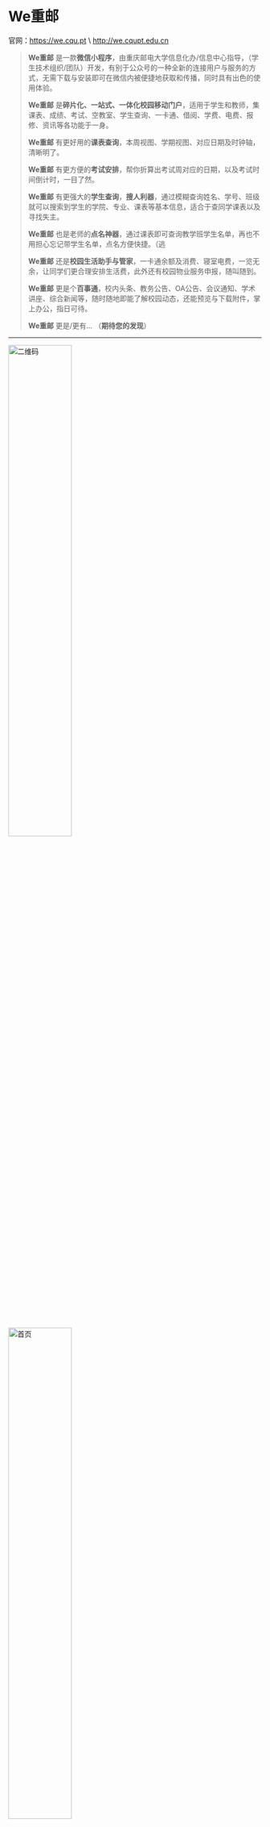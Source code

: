 We重邮
===
官网：https://we.cqu.pt \  http://we.cqupt.edu.cn

> **We重邮** 是一款**微信小程序**，由重庆邮电大学信息化办/信息中心指导，（学生技术组织/团队）开发，有别于公众号的一种全新的连接用户与服务的方式，无需下载与安装即可在微信内被便捷地获取和传播，同时具有出色的使用体验。
> 
> **We重邮** 是**碎片化、一站式、一体化校园移动门户**，适用于学生和教师，集课表、成绩、考试、空教室、学生查询、一卡通、借阅、学费、电费、报修、资讯等各功能于一身。
> 
> **We重邮** 有更好用的**课表查询**，本周视图、学期视图、对应日期及时钟轴，清晰明了。
> 
> **We重邮** 有更方便的**考试安排**，帮你折算出考试周对应的日期，以及考试时间倒计时，一目了然。
> 
> **We重邮** 有更强大的**学生查询**，**搜人利器**，通过模糊查询姓名、学号、班级就可以搜索到学生的学院、专业、课表等基本信息，适合于查同学课表以及寻找失主。
> 
> **We重邮** 也是老师的**点名神器**，通过课表即可查询教学班学生名单，再也不用担心忘记带学生名单，点名方便快捷。（逃
> 
> **We重邮** 还是**校园生活助手与管家**，一卡通余额及消费、寝室电费，一览无余，让同学们更合理安排生活费，此外还有校园物业服务申报，随叫随到。
> 
> **We重邮** 更是个**百事通**，校内头条、教务公告、OA公告、会议通知、学术讲座、综合新闻等，随时随地即能了解校园动态，还能预览与下载附件，掌上办公，指日可待。
> 
> **We重邮** 更是/更有... （**期待您的发现**）

---

<img src="https://cloud.githubusercontent.com/assets/11243798/21806457/5fe63014-d774-11e6-94bd-6dc1b3cc2270.jpg" alt="二维码" width="50%">
<img src="https://cloud.githubusercontent.com/assets/11243798/21165504/c4c85a02-c1da-11e6-8937-36e9a8f5de59.png" alt="首页" width="50%">



---

## 开源许可证 License AGPLv3
 
> 开源是一种精神，We重邮微信小程序的开源更是一种进步
> 
> 开源是自由的，而不是免费的。Free(自由) is not free(免费)

请认真阅读并遵守以下开源协议

`AGPLv3` [GNU Affero General Public License v3.0](https://github.com/lanshan-studio/wecqupt/blob/master/LICENSE)

此外，We重邮代码仅作学习微信小程序所用，禁止私用，违者必究

---

## 版本日志

> 版本号命名规则 vX.Y.Z
> 
> X: 主版本号, Y: 次版本号, Z: 修订号
> 
> 修饰后缀词(可选) - alpha: 内测版, beta: 公测版, 无(默认): 正式版

### v1.0.0 正式版 【待发布】

### v0.1.3 beta 公测版 【当前版本】
* 即将发布
* 修复BUG
  * 调整超时时间，修复超时导致的考试无法查询
* 优化完善
  * 优化一些屏幕的适配问题

### v0.1.2 beta 公测版
* 2017.01.10 发布
* 修复BUG
  * 修复ios无法显示电费查询截至日期的问题
  * 修复4位寝室号无法完善信息的情况
  * 修复部分借阅信息异常的问题
  * 修复物业报修标题和内容一致的错误
  * 修复首页卡片都无数据导致无法正常使用的问题
* 优化完善
  * 新增反馈记录列表，能够即时查看反馈回复及动态
  * 完善缓存机制，异常情况即时清除缓存
  * 修改资讯类别导航颜色状态，避免灰色误导
  * 涉及隐私不外泄的原因，禁止学生查询的分享
  * 考试安排新增支持下拉刷新

### v0.1.1 beta 公测版
* 2017.01.09 发布
* 修复BUG
  * 修复无网离线缓存模式情况下请求失败出现的错误
* 优化完善
  * 阻止了课表详情的滑动穿透
  * 兼容用户拒绝授权时的场景
  * 完善物业报修响应时间的正确性

### v0.1.0 beta 公测版
* 2017.01.09 发布
* 新增离线缓存模式
  * 支持无网离线缓存模式访问，指在无网且有缓存的状态下，可以离线使用部分功能
  * 支持离线缓存模式的功能：首页、我的课表、成绩查询、考试安排、一卡通、借阅信息、学费信息、电费查询
  * 不支持离线缓存模式的功能：空教室、学生查询、物业报修、资讯列表及详情、绑定及切换绑定、完善信息、反馈
* 优化完善
  * 根据学生查询可以查询他人考试安排
  * 现在可以分享考试安排页面了
  * 打开分享单页时也将会进行自动登录

### v0.0.10 alpha 公测先行版
* 2016.12.29 发布
* 随着小程序官方版本更新，进行以下改善
  * 新增验证appid机制，开发者需要正确的appid才能进行开发调试
  * 一卡通页面canvas部分api废除及新增，代码发生一些变动及优化
  * 加载中的showToast消息提示框新增参数mask透明蒙层，防止触摸穿透
  * 新增分享页面功能，可分享：首页(即整个小程序)、课表查询、新闻详情（后续增加考试安排分享）
  * 新增设置disableScroll禁止登录、完善信息页面上下滚动
  * 所有navigator废弃redirect属性，改用新增的open-type
  * 课表周期及详情的swiper滑块采用circular衔接滑动
  * 新增部分input及textarea与键盘的距离cursor-spacing
  * 利用新增picker的disabled禁止没有选择服务类型就选择服务项目
  * 利用新增input事件bindconfirm实现学生查询点击键盘完成按钮搜索
  * 所有textarea改用bindinput来获取输入内容
  * 反馈用户信息中新增platform客户端平台
* 修复部分BUG
* 优化完善
  * 表单验证提示优化
  * 借阅信息界面优化
  * 物业报修服务申报按钮再度优化
  * 学生查询新增搜索帮助信息
  * 强化缓存机制，根据版本号判断是否更新从而清除缓存

### v0.0.9 alpha 内测体验版
* 2016.12.17 发布
* 修复BUG
* 优化完善
  * 资讯设置权限，不同用户群体可访问不同类别，学生不再能访问会议通知
  * 考试安排去掉了没有用处的教学班项
  * 物业报修新增历史报修数，以及服务申报按钮优化
  * 绑定、完善信息、关于新增"We重邮"字体图片
  * 更多其他细节优化

### v0.0.8 alpha 内测体验版
* 2016.12.12 发布
* 修复BUG
  * 修复当用户为教师时的一些使用体验
  * 修复课表详情课程名有两行时会被遮住一部分的问题
  * 修复一卡通有时错位的问题
  * 修复了无法报修及报修列表无法即时更新的问题
  * 修复了学生查询的一些问题
* 优化完善
  * 绑定及完善信息页面新增动画特效
  * 优化课表等页面各动画，使其更快更流畅
  * 一卡通新增横纵坐标提醒
  * 一卡通新增两个折线图切换：消费金额和余额 视图
  * 现可以通过左右滑动来切换同时有两次课时的课表详情
  * 现可以通过左右滑动来切换资讯新闻类别
  * 兼容性优化，优化了ios的细节差异
  * 完善关于、反馈页面

### v0.0.7 alpha 内测体验版 
* 2016.12.5 发布
* 修复BUG
  * 修复绑定过后没有自动刷新首页
  * 修复空教室列表不能正常换行的问题
  * 修复报修申请有时无法提交的问题
  * 修复课表查询三节连上时的课次显示
  * 修复课表查询第20周无日期的问题
  * 修复电费查询描述不当的问题
* 优化完善
  * 用户不用再需要完善身份证后6位信息
  * 资讯类别筛选将一直固定在顶部
  * 学生查询输入框新增清空按钮，改善搜索按钮样式
  * 降低课表查询的黑色笼罩层透明度
  * 寝室号禁止输入字母，并且需选择寝室楼栋才能提交
  * 一些位置偏底的按钮离底部的距离得到了提升
  * 点击历史借阅将会出现无法查询的提醒
  * 某些位数固定的输入框，输入至指定位数后将自动收起键盘
  * 去掉了登录帮助文字里的句号

### v0.0.6 alpha 内测体验版
* 2016.12.1 发布
* 开启内测

---

## 分支管理

```
wecqupt
  ├─ master       // 默认分支（开发测试版本所用分支；保护分支，只允许由[other]分支-Pull Requests-其他人review而来，故无法push）
  ├─ stable       // 稳定分支（正式版本所用分支；高级保护分支，只允许管理员操作，通常由master分支-Pull Requests而来）
  └─ [other]      // 其他开发分支（只允许该项目Collaborators创建及push分支）
```

---

更多详见wiki：[开发记录/开发须知](https://github.com/lanshan-studio/wecqupt/wiki)

> @ 重庆邮电大学 - 
